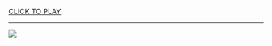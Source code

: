 
<a href="https://premium76.site?title=space_waves_crazy_games_unblocked&ref=13M">CLICK TO PLAY</a></h3>
<hr>

<a href="https://premium76.site?title=space_waves_crazy_games_unblocked&ref=13M"><img src="https://clearcache.store/games.png"></a>


